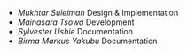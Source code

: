 - *Mukhtar Suleiman* Design & Implementation
- *Mainasara Tsowa* Development
- *Sylvester Ushie* Documentation
- *Birma Markus Yakubu* Documentation
